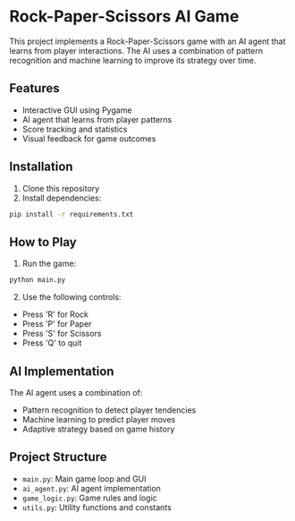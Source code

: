 # Rock-Paper-Scissors AI Game

This project implements a Rock-Paper-Scissors game with an AI agent that learns from player interactions. The AI uses a combination of pattern recognition and machine learning to improve its strategy over time.

## Features

- Interactive GUI using Pygame
- AI agent that learns from player patterns
- Score tracking and statistics
- Visual feedback for game outcomes

## Installation

1. Clone this repository
2. Install dependencies:
```bash
pip install -r requirements.txt
```

## How to Play

1. Run the game:
```bash
python main.py
```

2. Use the following controls:
- Press 'R' for Rock
- Press 'P' for Paper
- Press 'S' for Scissors
- Press 'Q' to quit

## AI Implementation

The AI agent uses a combination of:
- Pattern recognition to detect player tendencies
- Machine learning to predict player moves
- Adaptive strategy based on game history

## Project Structure

- `main.py`: Main game loop and GUI
- `ai_agent.py`: AI agent implementation
- `game_logic.py`: Game rules and logic
- `utils.py`: Utility functions and constants 